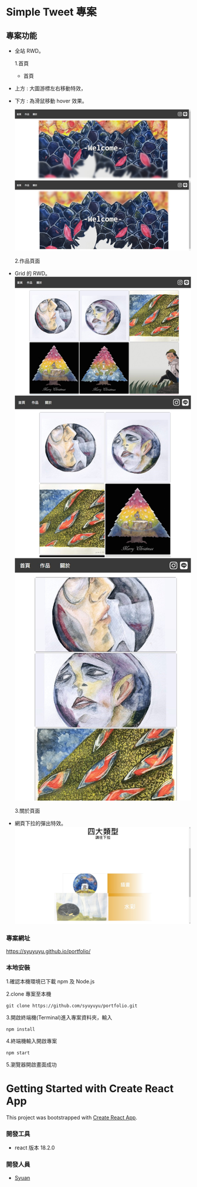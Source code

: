 # Simple Tweet 專案

## 專案功能

- 全站 RWD。

  1.首頁

  - 首頁

- 上方 : 大圖游標左右移動特效，
- 下方 : 為滑鼠移動 hover 效果。  

  <img src="https://github.com/syuyuyu/portfolio/blob/main/public/readme-img/messageImage_1675334251032.jpg?raw=true" data-canonical-src="https://github.com/syuyuyu/portfolio/blob/main/public/readme-img/messageImage_1675334251032.jpg?raw=true" width="500"/>
  <img src="https://github.com/syuyuyu/portfolio/blob/main/public/readme-img/messageImage_1675334257360.jpg?raw=true" data-canonical-src="https://github.com/syuyuyu/portfolio/blob/main/public/readme-img/messageImage_1675334257360.jpg?raw=true" width="500"/>  

  2.作品頁面

- Grid 的 RWD。
  ![image](https://github.com/syuyuyu/portfolio/blob/main/public/readme-img/messageImage_1675334278987.jpg?raw=true)
  ![image](https://github.com/syuyuyu/portfolio/blob/main/public/readme-img/messageImage_1675334291908.jpg?raw=true)
  ![image](https://github.com/syuyuyu/portfolio/blob/main/public/readme-img/messageImage_1675334298669.jpg?raw=true)

  3.關於頁面

- 網頁下拉的彈出特效。
  ![image](https://github.com/syuyuyu/portfolio/blob/main/public/readme-img/messageImage_1675334317696.jpg?raw=true)

### 專案網址

https://syuyuyu.github.io/portfolio/

### 本地安裝

1.確認本機環境已下載 npm 及 Node.js

2.clone 專案至本機

```
git clone https://github.com/syuyuyu/portfolio.git
```

3.開啟終端機(Terminal)進入專案資料夾，輸入

```
npm install
```

4.終端機輸入開啟專案

```
npm start
```

5.瀏覽器開啟畫面成功

# Getting Started with Create React App

This project was bootstrapped with [Create React App](https://github.com/facebook/create-react-app).

### 開發工具

- react 版本 18.2.0

### 開發人員

- [Syuan](https://github.com/syuyuyu)
